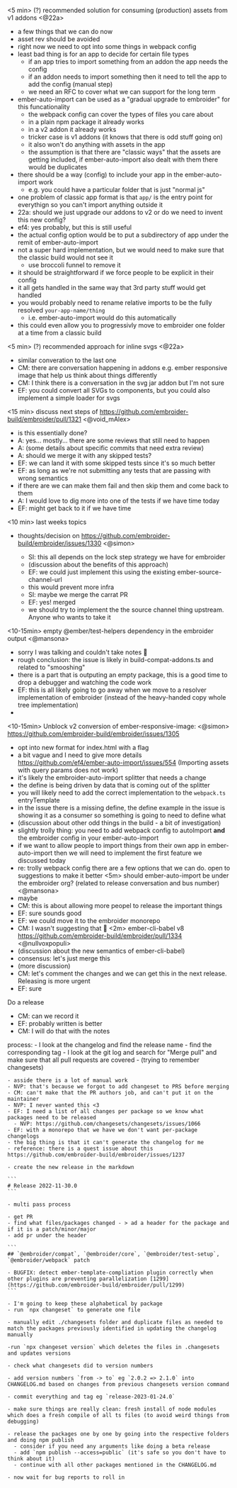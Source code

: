 <5 min> (?) recommended solution for consuming (production) assets from v1 addons <@22a>

  - a few things that we can do now
  - asset rev should be avoided
  - right now we need to opt into some things in webpack config
  - least bad thing is for an app to decide for certain file types
    - if an app tries to import something from an addon the app needs the config
    - if an addon needs to import something then it need to tell the app to add the config (manual step)
    - we need an RFC to cover what we can support for the long term
  - ember-auto-import can be used as a "gradual upgrade to embroider" for this funcationality
    - the webpack config can cover the types of files you care about
    - in a plain npm package it already works
    - in a v2 addon it already works
    - tricker case is v1 addons (it knows that there is odd stuff going on)
    - it also won't do anything with assets in the app
    - the assumption is that there are "classic ways" that the assets are getting included, if ember-auto-import also dealt with them there would be duplicates 
  - there should be a way (config) to include your app in the ember-auto-import work
    - e.g. you could have a particular folder that is just "normal js"
  - one problem of classic app format is that `app/` is the entry point for everythign so you can't import anything outside it
  - 22a: should we just upgrade our addons to v2 or do we need to invent this new config?
  - ef4: yes probably, but this is still useful
  - the actual config option would be to put a subdirectory of app under the remit of ember-auto-import
  - not a super hard implementation, but we would need to make sure that the classic build would not see it
    - use broccoli funnel to remove it
  - it should be straightforward if we force people to be explicit in their config
  - it all gets handled in the same way that 3rd party stuff would get handled
  - you would probably need to rename relative imports to be the fully resolved `your-app-name/thing`
    - i.e. ember-auto-import would do this automatically
  - this could even allow you to progressivly move to embroider one folder at a time from a classic build


<5 min> (?) recommended approach for inline svgs <@22a>
  - similar converation to the last one
  - CM: there are conversation happening in addons e.g. ember responsive image that help us think about things differently
  - CM: I think there is a conversation in the svg jar addon but I'm not sure
  - EF: you could convert all SVGs to components, but you could also implement a simple loader for svgs

<15 min> discuss next steps of https://github.com/embroider-build/embroider/pull/1321 <@void_mAlex>
  - is this essentially done?
  - A: yes... mostly... there are some reviews that still need to happen
  - A: (some details about specific commits that need extra review)
  - A: should we merge it with any skipped tests?
  - EF: we can land it with some skipped tests since it's so much better
  - EF: as long as we're not submitting any tests that are passing with wrong semantics
  - if there are we can make them fail and then skip them and come back to them
  - A: I would love to dig more into one of the tests if we have time today
  - EF: might get back to it if we have time

<10 min>  last weeks topics
- thoughts/decision on https://github.com/embroider-build/embroider/issues/1330 <@simon>

  - SI: this all depends on the lock step strategy we have for embroider
  - (discussion about the benefits of this approach)
  - EF: we could just implement this using the existing ember-source-channel-url
  - this would prevent more infra
  - SI: maybe we merge the carrat PR
  - EF: yes! merged
  - we should try to implement the the source channel thing upstream. Anyone who wants to take it

<10-15min> empty @ember/test-helpers dependency in the embroider output <@mansona>
  - sorry I was talking and couldn't take notes 🙈
  - rough conclusion: the issue is likely in build-compat-addons.ts and related to "smooshing"
  - there is a part that is outputing an empty package, this is a good time to drop a debugger and watching the code work
  - EF: this is all likely going to go away when we move to a resolver implementation of embroider (instead of the heavy-handed copy whole tree implementation)
  - 
<10-15min> Unblock v2 conversion of ember-responsive-image: <@simon>
https://github.com/embroider-build/embroider/issues/1305 
  - opt into new format for index.html with a flag
  - a bit vague and I need to give more details
https://github.com/ef4/ember-auto-import/issues/554 (Importing assets with query params does not work)
  - it's likely the embroider-auto-import splitter that needs a change
  - the define is being driven by data that is coming out of the splitter
  - you will likely need to add the correct implementation to the `webpack.ts` entryTemplate
  - in the issue there is a missing define, the define example in the issue is showing it as a consumer so something is going to need to define what 
  - (discussion about other odd things in the build - a bit of investigation)
  - slightly trolly thing: you need to add webpack config to autoImport **and** the embroider config in your ember-auto-import
  - if we want to allow people to import things from their own app in ember-auto-import then we will need to implement the first feature we discussed today
  - re: trolly webpack config there are a few options that we can do. open to suggestions to make it better
<5m> should ember-auto-import be under the embroider org? (related to release conversation and bus number) <@mansona>
  - maybe
  - CM: this is about allowing more peopel to release the important things
  - EF: sure sounds good
  - EF: we could move it to the embroider monorepo
  - CM: I wasn't suggesting that 🙈
<2m> ember-cli-babel v8 https://github.com/embroider-build/embroider/pull/1334 <@nullvoxpopuli>
  - (discussion about the new semantics of ember-cli-babel)
  - consensus: let's just merge this
  - (more discussion)
  - CM: let's comment the changes and we can get this in the next release. Releasing is more urgent
  - EF: sure

Do a release
  - CM: can we record it
  - EF: probably written is better
  - CM: I will do that with the notes


  process: 
    - I look at the changelog and find the release name
    - find the corresponding tag
    - I look at the git log and search for "Merge pull" and make sure that all pull requests are covered
    - (trying to remember changesets)
   
    - asside there is a lot of manual work
    - NVP: that's because we forgot to add changeset to PRS before merging
    - CM: can't make that the PR authors job, and can't put it on the maintainer
    - NVP: I never wanted this <3
    - EF: I need a list of all changes per package so we know what packages need to be released
      - NVP: https://github.com/changesets/changesets/issues/1066
    - EF: with a monorepo that we have we don't want per-package changelogs
    - the big thing is that it can't generate the changelog for me
    - reference: there is a quest issue about this https://github.com/embroider-build/embroider/issues/1237
    
    - create the new release in the markdown

    ```
    # Release 2022-11-30.0
    ```

    - multi pass process

    - get PR 
    - find what files/packages changed - > ad a header for the package and if it is a patch/minor/major
    - add pr under the header

    ```
    ## `@embroider/compat`, `@embroider/core`, `@embroider/test-setup`, `@embroider/webpack` patch

    - BUGFIX: detect ember-template-compliation plugin correctly when other plugins are preventing parallelization [1299](https://github.com/embroider-build/embroider/pull/1299)
    ```

    - I'm going to keep these alphabetical by package
    - run `npx changeset` to generate one file

    - manually edit ./changesets folder and duplicate files as needed to match the packages previously identified in updating the changelog manually

    -run `npx changeset version` which deletes the files in .changesets and updates versions

    - check what changesets did to version numbers

    - add version numbers `from -> to` eg `2.0.2 => 2.1.0` into CHANGELOG.md based on changes from previous changesets version command

    - commit everything and tag eg `release-2023-01-24.0`

    - make sure things are really clean: fresh install of node modules
    which does a fresh compile of all ts files (to avoid weird things from debugging)

    - release the packages one by one by going into the respective folders and doing npm publish
      - consider if you need any arguments like doing a beta release
      - add `npm publish --access=public` (it's safe so you don't have to think about it)
      - continue with all other packages mentioned in the CHANGELOG.md

    - now wait for bug reports to roll in